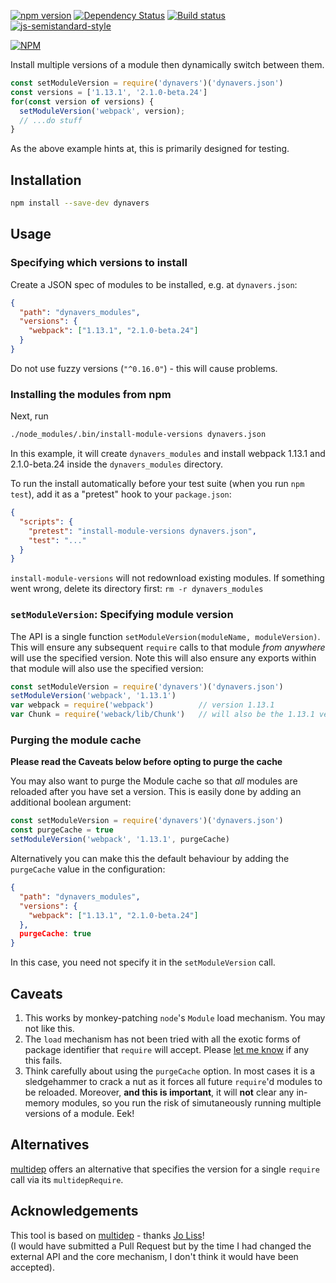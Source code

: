 [![npm version](https://badge.fury.io/js/dynavers.svg)](http://badge.fury.io/js/dynavers) [![Dependency Status](https://david-dm.org/numical/dynavers.svg)](https://david-dm.org/numical/dynavers) [![Build status](https://travis-ci.org/numical/dynavers.svg)](https://travis-ci.org/numical/dynavers) [![js-semistandard-style](https://img.shields.io/badge/code%20style-semistandard-brightgreen.svg?style=flat-square)](https://github.com/Flet/semistandard)

[![NPM](https://nodei.co/npm/dynavers.png?downloads=true&downloadRank=true&stars=true)](https://nodei.co/npm/dynavers/)

Install multiple versions of a module then dynamically switch between them.
```js
const setModuleVersion = require('dynavers')('dynavers.json')
const versions = ['1.13.1', '2.1.0-beta.24']
for(const version of versions) {
  setModuleVersion('webpack', version);
  // ...do stuff
}
```
As the above example hints at, this is primarily designed for testing.

## Installation

```bash
npm install --save-dev dynavers
```

## Usage

### Specifying which versions to install

Create a JSON spec of modules to be installed, e.g. at `dynavers.json`:
```json
{
  "path": "dynavers_modules",
  "versions": {
    "webpack": ["1.13.1", "2.1.0-beta.24"]
  }
}
```
Do not use fuzzy versions (`"^0.16.0"`) - this will cause problems.

### Installing the modules from npm
Next, run
```bash
./node_modules/.bin/install-module-versions dynavers.json
```

In this example, it will create `dynavers_modules` and install webpack
1.13.1 and 2.1.0-beta.24 inside the `dynavers_modules` directory.

To run the install automatically before your test suite (when you run `npm
test`), add it as a "pretest" hook to your `package.json`:

```json
{
  "scripts": {
    "pretest": "install-module-versions dynavers.json",
    "test": "..."
  }
}
```

`install-module-versions` will not redownload existing modules. If something went wrong,
delete its directory first: `rm -r dynavers_modules`

### `setModuleVersion`: Specifying module version
The API is a single function `setModuleVersion(moduleName, moduleVersion)`.
This will ensure any subsequent `require` calls to that module *from anywhere* will use the specified version.
Note this will also ensure any exports within that module will also use the specified version:
```js
const setModuleVersion = require('dynavers')('dynavers.json')
setModuleVersion('webpack', '1.13.1')
var webpack = require('webpack')          // version 1.13.1
var Chunk = require('weback/lib/Chunk')   // will also be the 1.13.1 version
```

### Purging the module cache
**Please read the Caveats below before opting to purge the cache**

You may also want to purge the Module cache so that *all* modules are reloaded after you have set a
version.
This is easily done by adding an additional boolean argument:
```js
const setModuleVersion = require('dynavers')('dynavers.json')
const purgeCache = true
setModuleVersion('webpack', '1.13.1', purgeCache)
```

Alternatively you can make this the default behaviour by adding the `purgeCache` value in the
configuration:
```json
{
  "path": "dynavers_modules",
  "versions": {
    "webpack": ["1.13.1", "2.1.0-beta.24"]
  },
  purgeCache: true
}
```
In this case, you need not specify it in the `setModuleVersion` call.


## Caveats
1. This works by monkey-patching `node`'s `Module` load mechanism.  You may not like this.
2. The `load` mechanism has not been tried with all the exotic forms of package identifier that `require` will
   accept.  Please [let me know](https://github.com/numical/dynavers/issues) if any this fails.
3. Think carefully about using the `purgeCache` option.  In most cases it is a sledgehammer to crack
   a nut as it forces all future `require`'d modules to be reloaded.  Moreover, **and this is important**, it
   will **not** clear any in-memory modules, so you run the risk of simutaneously running multiple versions of a
   module.  Eek!

## Alternatives
[multidep](https://github.com/joliss/node-multidep) offers an alternative that specifies the version
for a single `require` call via its `multidepRequire`.

## Acknowledgements
This tool is based on [multidep](https://github.com/joliss/node-multidep) - thanks [Jo
Liss](https://github.com/joliss)!  
(I would have submitted a Pull Request but by the time I had changed the external API and the core mechanism, I don't think it would have been accepted).
